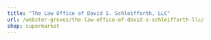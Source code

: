 ```yaml
---
title: "The Law Office of David S. Schleiffarth, LLC"
url: /webster-groves/the-law-office-of-david-s-schleiffarth-llc/
shop: supermarket
---
```


